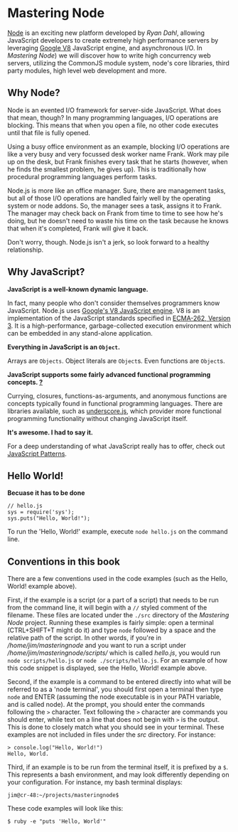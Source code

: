 # Mastering Node

[Node](http://nodejs.org) is an exciting new platform developed by _Ryan Dahl_, allowing JavaScript developers to create extremely high performance servers by leveraging [Google V8](http://code.google.com/p/v8/) JavaScript engine, and asynchronous I/O. In _Mastering Node_) we will discover how to write high concurrency web servers, utilizing the CommonJS module system, node's core libraries, third party modules, high level web development and more.

## Why Node?

Node is an evented I/O framework for server-side JavaScript.  What does that mean, though?  In many programming languages, I/O operations are blocking.  This means that when you open a file, no other code executes until that file is fully opened.  

Using a busy office environment as an example, blocking I/O operations are like a very busy and very focussed desk worker name Frank. Work may pile up on the desk, but Frank finishes every task that he starts (however, when he finds the smallest problem, he gives up).  This is traditionally how procedural programming languages perform tasks.

Node.js is more like an office manager. Sure, there are management tasks, but all of those I/O operations are handled fairly well by the operating system or node addons.  So, the manager sees a task, assigns it to Frank.  The manager may check back on Frank from time to time to see how he's doing, but he doesn't need to waste his time on the task because he knows that when it's completed, Frank will give it back.

Don't worry, though.  Node.js isn't a jerk, so look forward to a healthy relationship.

## Why JavaScript?

**JavaScript is a well-known dynamic language.**

In fact, many people who don't consider themselves programmers know JavaScript. Node.js uses [Google's V8 JavaScript engine](http://code.google.com/apis/v8/intro.html).  V8 is an implementation of the JavaScript standards specified in [ECMA-262, Version 3](http://www.ecma-international.org/publications/files/ECMA-ST-ARCH/ECMA-262,%203rd%20edition,%20December%201999.pdf). It is a high-performance, garbage-collected execution environment which can be embedded in any stand-alone application.

**Everything in JavaScript is an `Object`.**

Arrays are `Objects`.  Object literals are `Object`s.  Even functions are `Object`s.

**JavaScript supports some fairly advanced functional programming concepts. [?](http://www.ibm.com/developerworks/library/wa-javascript.html#functional)**

Currying, closures, functions-as-arguments, and anonymous functions are concepts typically found in functional programming languages.  There are libraries available, such as [underscore.js](http://documentcloud.github.com/underscore/), which provider more functional programming functionality without changing JavaScript itself.

**It's awesome. I had to say it.**

For a deep understanding of what JavaScript really has to offer, check out [JavaScript Patterns](http://oreilly.com/catalog/9780596806767).

## Hello World!
**Becuase it has to be done**

	// hello.js
	sys = require('sys');
	sys.puts("Hello, World!");

To run the 'Hello, World!' example, execute `node hello.js` on the command line.

## Conventions in this book

There are a few conventions used in the code examples (such as the Hello, World! example above).

First, if the example is a script (or a part of a script) that needs to be run from the command line, it will begin with a `//` styled comment of the filename.  These files are located under the `./src` directory of the _Mastering Node_ project.  Running these examples is fairly simple: open a terminal (CTRL+SHIFT+T might do it) and type `node` followed by a space and the relative path of the script.  In other words, if you're in _/home/jim/masteringnode_ and you want to run a script under _/home/jim/masteringnode/scripts/_ which is called _hello.js_, you would run `node scripts/hello.js` or `node ./scripts/hello.js`.  For an example of how this code snippet is displayed, see the Hello, World! example above.

Second, if the example is a command to be entered directly into what will be referred to as a 'node terminal', you should first open a terminal then type `node` and ENTER (assuming the node executable is in your PATH variable, and is called node).  At the prompt, you should enter the commands following the `>` character. Text following the `>` character are commands you should enter, while text on a line that does not begin with `>` is the output.  This is done to closely match what you should see in your terminal.  These examples are not included in files under the _src_ directory.  For instance:

	> console.log("Hello, World!")
	Hello, World.

Third, if an example is to be run from the terminal itself, it is prefixed by a `$`.  This represents a bash environment, and may look differently depending on your configuration.  For instance, my bash terminal displays:

	jim@cr-48:~/projects/masteringnode$

These code examples will look like this:
	
	$ ruby -e "puts 'Hello, World'"
